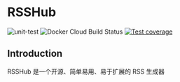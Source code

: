# RSSHub

![unit-test](https://github.com/Soontao/RSSHub/workflows/unit-test/badge.svg)
![Docker Cloud Build Status](https://img.shields.io/docker/cloud/build/theosun/rsshub)
[![Test coverage](https://img.shields.io/codecov/c/github/Soontao/RSSHub.svg?style=flat)](https://codecov.io/github/Soontao/RSSHub?branch=master)

## Introduction

RSSHub 是一个开源、简单易用、易于扩展的 RSS 生成器


